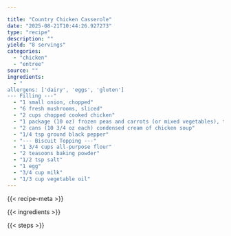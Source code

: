 ```yaml
---

title: "Country Chicken Casserole"
date: "2025-08-21T10:44:26.927273"
type: "recipe"
description: ""
yield: "8 servings"
categories:
  - "chicken"
  - "entree"
source: ""
ingredients:
  - "
allergens: ['dairy', 'eggs', 'gluten']
--- Filling ---"
  - "1 small onion, chopped"
  - "6 fresh mushrooms, sliced"
  - "2 cups chopped cooked chicken"
  - "1 package (10 oz) frozen peas and carrots (or mixed vegetables), thawed"
  - "2 cans (10 3/4 oz each) condensed cream of chicken soup"
  - "1/4 tsp ground black pepper"
  - "--- Biscuit Topping ---"
  - "1 3/4 cups all-purpose flour"
  - "2 teasoons baking powder"
  - "1/2 tsp salt"
  - "1 egg"
  - "3/4 cup milk"
  - "1/3 cup vegetable oil"
---
```


{{< recipe-meta >}}

{{< ingredients >}}

{{< steps >}}
